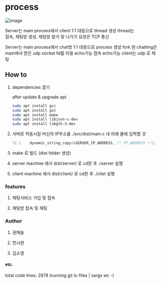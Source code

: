 # process

![image](https://user-images.githubusercontent.com/53176902/234831911-071c449d-1536-472c-af76-5bf4e1110274.png)


Server는 main process에서 client 1:1 대응으로 thread 생성
    thread는  
        접속, 
        채팅방 생성,
        채팅방 참가 및 나가기 요청은 TCP 통신

Server는 main process에서 chat방 1:1 대응으로 process 생성
    fork 된 chatting은 main에서 받은 udp socket fd를 이용
        echo기능
        접속 echo기능
    client는 udp 로 채팅


## How to

1. dependencies 깔기

    after update & upgrade apt

    ```bash
    sudo apt install gcc
    sudo apt install git
    sudo apt install make
    sudo apt install libjson-c-dev
    sudo apt install libgtk-3-dev
    ```

1. 서버로 작동시킬 머신의 IP주소를 ./src/dist/main.c 내 아래 줄에 입력할 것
    
    ```c
    72 |    dynamic_string_copy(&SERVER_IP_ADDRESS, /* IP_ADDRESS */);
    ```

2. make 로 빌드 (dist folder 생성)

3. server machine 에서 dist/server/ 로 cd한 후 ./server 실행

4. client machine 에서 dist/client/ 로 cd한 후 ./cliet 실행


### features
    
1. 채팅서비스 가입 및 접속

2. 채팅방 접속 및 채팅



### Author

1. 권해솔

2. 천시현 

3. 김소영


#### etc.

total code lines: 2878 (running git ls-files | xargs wc -)
